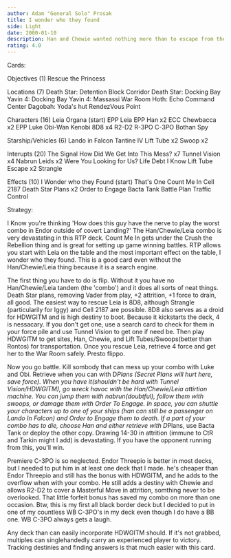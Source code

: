 ```yaml
---
author: Adam "General Solo" Prosak
title: I wonder who they found
side: Light
date: 2000-01-10
description: Han and Chewie wanted nothing more than to escape from the Death Star and collect their money.  But I wonder who they found next.
rating: 4.0
---
```

Cards: 

Objectives (1)
Rescue the Princess

Locations (7)
Death Star: Detention Block Corridor
Death Star: Docking Bay
Yavin 4: Docking Bay
Yavin 4: Massassi War Room
Hoth: Echo Command Center
Dagobah: Yoda's hut
RendezVous Point

Characters (16)
Leia Organa (start)
EPP Leia
EPP Han x2
ECC Chewbacca x2
EPP Luke
Obi-Wan Kenobi
8D8 x4
R2-D2
R-3PO
C-3PO
Bothan Spy

Starship/Vehicles (6)
Lando in Falcon
Tantine IV
Lift Tube x2
Swoop x2

Interupts (20)
The Signal
How Did We Get Into This Mess? x7
Tunnel Vision x4
Nabrun Leids x2
Were You Looking for Us?
Life Debt
I Know
Lift Tube Escape x2
Strangle

Effects (10)
I Wonder who they Found (start)
That's One
Count Me In
Cell 2187
Death Star Plans x2
Order to Engage
Bacta Tank
Battle Plan
Traffic Control 

Strategy: 

I Know you're thinking 'How does this guy have the nerve to play the worst combo in Endor outside of covert Landing?'  The Han/Chewie/Leia combo is very devastating in this RTP deck.  Count Me In gets under the Crush the Rebellion thing and is great for setting up game winning battles.  RTP allows you start with Leia on the table and the most important effect on the table, I wonder who they found.  This is a good card even without the Han/Chewie/Leia thing because it is a search engine.

The first thing you have to do is flip.  Without it you have no Han/Chewie/Leia tandem (the 'combo') and it does all sorts of neat things.  Death Star plans, removing Vader from play, +2 attrition, +1 force to drain, all good.  The easiest way to rescue Leia is 8D8, although Strangle (particularily for Iggy) and Cell 2187 are possible.  8D8 also serves as a droid for HDWGITM and is high destiny to boot.  Because it kickstarts the deck, 4 is nessacary.  If you don't get one, use a search card to check for them in your force pile and use Tunnel Vision to get one if need be.  Then play HDWGITM to get sites, Han, Chewie, and Lift Tubes/Swoops(better than Rontos) for transportation.  Once you rescue Leia, retrieve 4 force and get her to the War Room safely.  Presto flippo.

Now you go battle.  Kill sombody that can mess up your combo with Luke and Obi.  Retrieve when you can with D*Plans (Secret Plans will hurt here, save force).	When you have it(shouldn't be hard with Tunnel Vision/HDWGITM), go wreck havoc with the Han/Chewie/Leia attirtion machine.  You can jump them with nabrun(doubtful), follow them with swoops, or damage them with Order To Engage.  In space, you can shuttle your characters up to one of your ships (han can still be a passenger on Lando In Falcon) and Order to Engage them to death.  If a part of your combo has to die, choose Han and either retrieve with D*Plans, use Bacta Tank or deploy the other copy.	Drawing 14-30 in attrition (immune to CtR and Tarkin might I add) is devastating.  If you have the opponent running from this, you'll win.

Premiere C-3PO is so neglected. Endor Threepio is better in most decks, but I needed to put him in at least one deck that I made.  he's cheaper than Endor Threepio and still has the bonus with HDWGITM, and he adds to the overflow when with your combo.  He still adds a destiny with Chewie and allows R2-D2 to cover a Masterful Move in attrition, somthing never to be overlooked.  That little forfeit bonus has saved my combo on more than one occasion.  Btw, this is my first all black border deck but I decided to put in one of my countless WB C-3PO's in my deck even though I do have a BB one.  WB C-3PO always gets a laugh.

Any deck than can easily incorporate HDWGITM should.  If it's not grabbed, multiples can singlehandedly carry an experienced player to victory.  Tracking destinies and finding answers is that much easier with this card. 